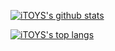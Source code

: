[![iTOYS's github stats](https://github-readme-stats.vercel.app/api?username=iTOYS&bg_color=30,e96443,904e95&title_color=fff&text_color=fff&show_icons=false&count_private=true&include_all_commits=true)](https://github.com/iTOYS)

[![iTOYS's top langs](https://github-readme-stats.vercel.app/api/top-langs/?username=iTOYS&hide=html&layout=compact)](https://github.com/iTOYS)
